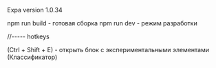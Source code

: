 Expa version 1.0.34


npm run build - готовая сборка
npm run dev - режим разработки


//----- hotkeys

(Ctrl + Shift + E) - открыть блок с экспериментальными элементами (Классификатор)


